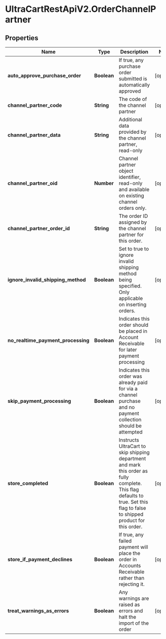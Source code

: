 # UltraCartRestApiV2.OrderChannelPartner

## Properties
Name | Type | Description | Notes
------------ | ------------- | ------------- | -------------
**auto_approve_purchase_order** | **Boolean** | If true, any purchase order submitted is automatically approved | [optional] 
**channel_partner_code** | **String** | The code of the channel partner | [optional] 
**channel_partner_data** | **String** | Additional data provided by the channel partner, read-only | [optional] 
**channel_partner_oid** | **Number** | Channel partner object identifier, read-only and available on existing channel orders only. | [optional] 
**channel_partner_order_id** | **String** | The order ID assigned by the channel partner for this order. | [optional] 
**ignore_invalid_shipping_method** | **Boolean** | Set to true to ignore invalid shipping method being specified.  Only applicable on inserting orders. | [optional] 
**no_realtime_payment_processing** | **Boolean** | Indicates this order should be placed in Account Receivable for later payment processing | [optional] 
**skip_payment_processing** | **Boolean** | Indicates this order was already paid for via a channel purchase and no payment collection should be attempted | [optional] 
**store_completed** | **Boolean** | Instructs UltraCart to skip shipping department and mark this order as fully complete.  This flag defaults to true.  Set this flag to false to shipped product for this order. | [optional] 
**store_if_payment_declines** | **Boolean** | If true, any failed payment will place the order in Accounts Receivable rather than rejecting it. | [optional] 
**treat_warnings_as_errors** | **Boolean** | Any warnings are raised as errors and halt the import of the order | [optional] 


